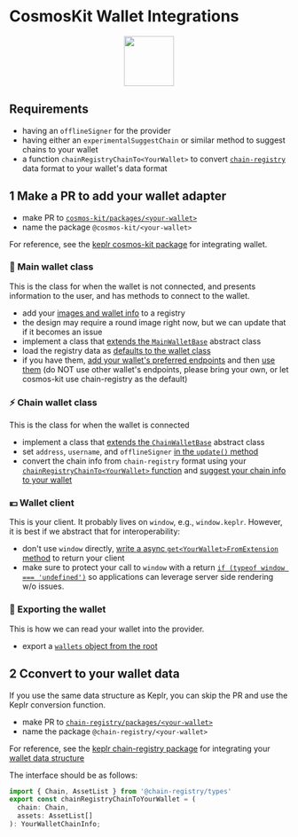 # CosmosKit Wallet Integrations

<p align="center" width="100%">
    <img height="90" src="https://user-images.githubusercontent.com/545047/190171432-5526db8f-9952-45ce-a745-bea4302f912b.svg" />
</p>

## Requirements

* having an `offlineSigner` for the provider
* having either an `experimentalSuggestChain` or similar method to suggest chains to your wallet
* a function `chainRegistryChainTo<YourWallet>` to convert [`chain-registry`](https://github.com/cosmos/chain-registry) data format to your wallet's data format

## 1 Make a PR to add your wallet adapter

* make PR to [`cosmos-kit/packages/<your-wallet>`](https://github.com/cosmology-tech/cosmos-kit/tree/main/packages)
* name the package `@cosmos-kit/<your-wallet>`

For reference, see the [keplr cosmos-kit package](https://github.com/cosmology-tech/cosmos-kit/tree/main/packages/keplr) for integrating wallet.

### 📝 Main wallet class

This is the class for when the wallet is not connected, and presents information to the user, and has methods to connect to the wallet.

* add your [images and wallet info](https://github.com/cosmology-tech/cosmos-kit/blob/aa16c2c4fc3d8245e2fa0d2624a6f2ff5ab73c2a/packages/keplr/src/extension/registry.ts) to a registry
* the design may require a round image right now, but we can update that if it becomes an issue
* implement a class that [extends the `MainWalletBase`](https://github.com/cosmology-tech/cosmos-kit/blob/aa16c2c4fc3d8245e2fa0d2624a6f2ff5ab73c2a/packages/keplr/src/extension/main-wallet.ts#L11) abstract class
* load the registry data as [defaults to the wallet class](https://github.com/cosmology-tech/cosmos-kit/blob/aa16c2c4fc3d8245e2fa0d2624a6f2ff5ab73c2a/packages/keplr/src/extension/main-wallet.ts#L20)
* if you have them, [add your wallet's preferred endpoints](https://github.com/cosmology-tech/cosmos-kit/blob/aa16c2c4fc3d8245e2fa0d2624a6f2ff5ab73c2a/packages/keplr/src/config.ts#L3) and then [use them](https://github.com/cosmology-tech/cosmos-kit/blob/aa16c2c4fc3d8245e2fa0d2624a6f2ff5ab73c2a/packages/keplr/src/extension/main-wallet.ts#L31-L48) (do NOT use other wallet's endpoints, please bring your own, or let cosmos-kit use chain-registry as the default)

### ⚡️ Chain wallet class

This is the class for when the wallet is connected 

* implement a class that [extends the `ChainWalletBase`](https://github.com/cosmology-tech/cosmos-kit/blob/aa16c2c4fc3d8245e2fa0d2624a6f2ff5ab73c2a/packages/keplr/src/extension/chain-wallet.ts#L8) abstract class
* set `address`, `username`, and `offlineSigner` [in the `update()` method](https://github.com/cosmology-tech/cosmos-kit/blob/aa16c2c4fc3d8245e2fa0d2624a6f2ff5ab73c2a/packages/keplr/src/extension/chain-wallet.ts#L50-L56)
* convert the chain info from `chain-registry` format using your [`chainRegistryChainTo<YourWallet>` function](https://github.com/cosmology-tech/cosmos-kit/blob/95d4f1346ee9d577cb18415127aaba84cca6b1a4/packages/keplr/src/extension/chain-wallet.ts#L33-L35) and [suggest your chain info to your wallet](https://github.com/cosmology-tech/cosmos-kit/blob/aa16c2c4fc3d8245e2fa0d2624a6f2ff5ab73c2a/packages/keplr/src/extension/chain-wallet.ts#L46)
### 💴 Wallet client

This is your client. It probably lives on `window`, e.g., `window.keplr`. However, it is best if we abstract that for interoperability:

* don't use `window` directly, [write a async `get<YourWallet>FromExtension` method](https://github.com/cosmology-tech/cosmos-kit/blob/aa16c2c4fc3d8245e2fa0d2624a6f2ff5ab73c2a/packages/keplr/src/extension/utils.ts#L5-L10) to return your client
* make sure to protect your call to `window` with a return [`if (typeof window === 'undefined')`](https://github.com/cosmology-tech/cosmos-kit/blob/aa16c2c4fc3d8245e2fa0d2624a6f2ff5ab73c2a/packages/keplr/src/extension/utils.ts#L8-L10) so applications can leverage server side rendering w/o issues.

### 🔌 Exporting the wallet

This is how we can read your wallet into the provider.

* export a [`wallets` object from the root](https://github.com/cosmology-tech/cosmos-kit/blob/aa16c2c4fc3d8245e2fa0d2624a6f2ff5ab73c2a/packages/keplr/src/keplr.ts#L7)

## 2 Cconvert to your wallet data 

If you use the same data structure as Keplr, you can skip the PR and use the Keplr conversion function.

* make PR to [`chain-registry/packages/<your-wallet>`](https://github.com/cosmology-tech/chain-registry/tree/main/packages)
* name the package `@chain-registry/<your-wallet>`

For reference, see the [keplr chain-registry package](https://github.com/cosmology-tech/chain-registry/tree/main/packages/keplr) for integrating your [wallet data structure](https://github.com/cosmology-tech/chain-registry/blob/40709e28e89fe7346017f1daddd9195b33a273df/packages/keplr/src/index.ts#L25)

The interface should be as follows:

```ts
import { Chain, AssetList } from '@chain-registry/types'
export const chainRegistryChainToYourWallet = (
  chain: Chain,
  assets: AssetList[]
): YourWalletChainInfo;
```


